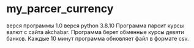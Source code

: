 # my_parcer_currency
верся программы 1.0
верся python 3.8.10
Программа парсит курсы валют с сайта  akchabar.
Программа берет обменные курсы девяти банков.
Каждые 10 минут программа обновляет файл в формате csv.
